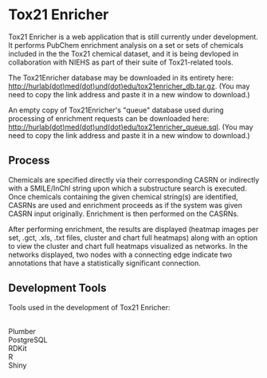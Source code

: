 <h1>Tox21 Enricher</h1>
Tox21 Enricher is a web application that is still currently under development. It performs PubChem enrichment analysis on a set or sets of chemicals included in the the Tox21 chemical dataset, and it is being devloped in collaboration with NIEHS as part of their suite of Tox21-related tools.


The Tox21Enricher database may be downloaded in its entirety here: [http://hurlab(dot)med(dot)und(dot)edu/tox21enricher_db.tar.gz](http://hurlab.med.und.edu/tox21enricher_db.tar.gz). (You may need to copy the link address and paste it in a new window to download.)

An empty copy of Tox21Enricher's "queue" database used during processing of enrichment requests can be downloaded here: [http://hurlab(dot)med(dot)und(dot)edu/tox21enricher_queue.sql](http://hurlab.med.und.edu/tox21enricher_queue.sql). (You may need to copy the link address and paste it in a new window to download.)

<h2>Process</h2>
Chemicals are specified directly via their corresponding CASRN or indirectly with a SMILE/InChI string upon which a substructure search is executed. Once chemicals containing the given chemical string(s) are identified, CASRNs are used and enrichment proceeds as if the system was given CASRN input originally. Enrichment is then performed on the CASRNs.

After performing enrichment, the results are displayed (heatmap images per set, .gct, .xls, .txt files, cluster and chart full heatmaps) along with an option to view the cluster and chart full heatmaps visualized as networks. In the networks displayed, two nodes with a connecting edge indicate two annotations that have a statistically significant connection.

<h2>Development Tools</h2>
Tools used in the development of Tox21 Enricher:

<br/>Plumber
<br/>PostgreSQL
<br/>RDKit
<br/>R
<br/>Shiny
